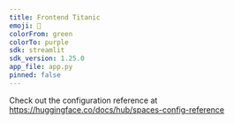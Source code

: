 ```yaml
---
title: Frontend Titanic
emoji: 🚀
colorFrom: green
colorTo: purple
sdk: streamlit
sdk_version: 1.25.0
app_file: app.py
pinned: false
---
```


Check out the configuration reference at https://huggingface.co/docs/hub/spaces-config-reference
